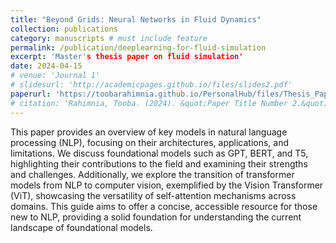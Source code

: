 ```yaml
---
title: "Beyond Grids: Neural Networks in Fluid Dynamics"
collection: publications
category: manuscripts # must include feature
permalink: /publication/deeplearning-for-fluid-simulation
excerpt: 'Master's thesis paper on fluid simulation'
date: 2024-04-15
# venue: 'Journal 1'
# slidesurl: 'http://academicpages.github.io/files/slides2.pdf'
paperurl: 'https://toobarahimnia.github.io/PersonalHub/files/Thesis_Paper.pdf'
# citation: 'Rahimnia, Tooba. (2024). &quot;Paper Title Number 2.&quot; <i>Journal 1</i>. 1(2).'
---
```


This paper provides an overview of key models in natural language processing (NLP), focusing on their architectures, applications, and limitations. We discuss foundational models such as GPT, BERT, and T5, highlighting their contributions to the field and examining their strengths and challenges. Additionally, we explore the transition of transformer models from NLP to computer vision, exemplified by the Vision Transformer (ViT), showcasing the versatility of self-attention mechanisms across domains. This guide aims to offer a concise, accessible resource for those new to NLP, providing a solid foundation for understanding the current landscape of foundational models.